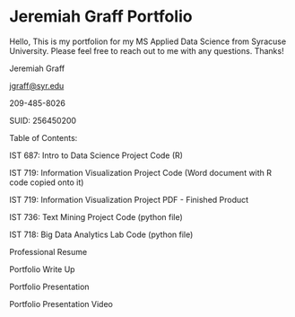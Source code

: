 # Jeremiah Graff Portfolio

Hello,
This is my portfolion for my MS Applied Data Science from Syracuse University. Please feel free to reach out to me with any questions. Thanks!

Jeremiah Graff

jgraff@syr.edu

209-485-8026

SUID: 256450200


Table of Contents:

IST 687: Intro to Data Science Project Code (R)

IST 719: Information Visualization Project Code (Word document with R code copied onto it)

IST 719: Information Visualization Project PDF - Finished Product

IST 736: Text Mining Project Code (python file)

IST 718: Big Data Analytics Lab Code (python file)

Professional Resume

Portfolio Write Up

Portfolio Presentation

Portfolio Presentation Video
